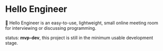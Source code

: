 # Hello Engineer

:wave: Hello Engineer is an easy-to-use, lightweight, small online meeting room for interviewing or discussing programming.

status: **mvp-dev**, this project is still in the minimum usable development stage.
